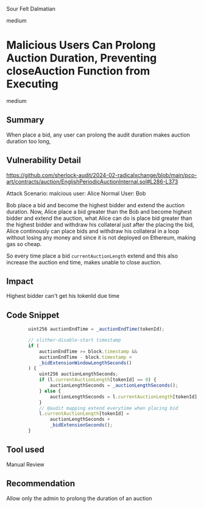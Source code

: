 Sour Felt Dalmatian

medium

# Malicious Users Can Prolong Auction Duration, Preventing closeAuction Function from Executing

medium

## Summary
When place a bid, any user can prolong the audit duration makes auction duration too long,

## Vulnerability Detail
https://github.com/sherlock-audit/2024-02-radicalxchange/blob/main/pco-art/contracts/auction/EnglishPeriodicAuctionInternal.sol#L286-L373

Attack Scenario:
malcious user: Alice 
Normal User: Bob

Bob place a bid and become the highest bidder and extend the auction duration.
Now, Alice place a bid greater than the Bob and become highest bidder and extend the auction, what Alice can do is place bid greater than the highest bidder and withdraw his collateral just after the placing the bid,
Alice continously can place bids and withdraw his collateral in a loop without losing any money and since it is not deployed on Ethereum, making gas so cheap.

So every time place a bid `currentAuctionLength` extend and this also increase the auction end time, makes unable to close auction.
## Impact
Highest bidder can't get his tokenId due time

## Code Snippet
```javascript
        uint256 auctionEndTime = _auctionEndTime(tokenId);

        // slither-disable-start timestamp
        if (
            auctionEndTime >= block.timestamp &&
            auctionEndTime - block.timestamp <
            _bidExtensionWindowLengthSeconds()
        ) {
            uint256 auctionLengthSeconds;
            if (l.currentAuctionLength[tokenId] == 0) {
                auctionLengthSeconds = _auctionLengthSeconds();
            } else {
                auctionLengthSeconds = l.currentAuctionLength[tokenId];
            }
            // @audit mapping extend everytime when placing bid
            l.currentAuctionLength[tokenId] =
                auctionLengthSeconds +
                _bidExtensionSeconds();
        }
```
## Tool used

Manual Review

## Recommendation
Allow only the admin to prolong the duration of an auction